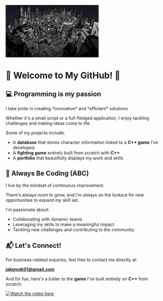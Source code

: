 <img src="Background.jpg" alt="Banner" width="60%" />

# 🌟 Welcome to My GitHub! 🌟

## 💻 **Programming is my passion**

<p>I take pride in creating *innovative* and *efficient* solutions.</p>
<p>Whether it's a small script or a full-fledged application, I enjoy tackling challenges and making ideas come to life.</p>
<p>Some of my projects include:</p>

- A **database** that stores character information linked to a **C++ game** I've developed.
- A **fighting game** entirely built from scratch with **C++**
- A **portfolio** that beautifully displays my work and skills

## 🚀 **Always Be Coding (ABC)**

<p>I live by the mindset of continuous improvement.</p>
<p>There's always room to grow, and I'm always on the lookout for new opportunities to expand my skill set.</p>
<p>I'm passionate about:</p>

- Collaborating with dynamic teams
- Leveraging my skills to make a meaningful impact
- Tackling new challenges and contributing to the community

## 📬 **Let's Connect!**

For business-related inquiries, feel free to contact me directly at:

**jakennik01@gmail.com**

And for fun, here's a trailer to the **game** I've built entirely on **C++** from scratch:

[![Watch the video here](https://img.youtube.com/vi/Tdyt_Ypg8g0/0.jpg)](https://www.youtube.com/watch?v=Tdyt_Ypg8g0)



